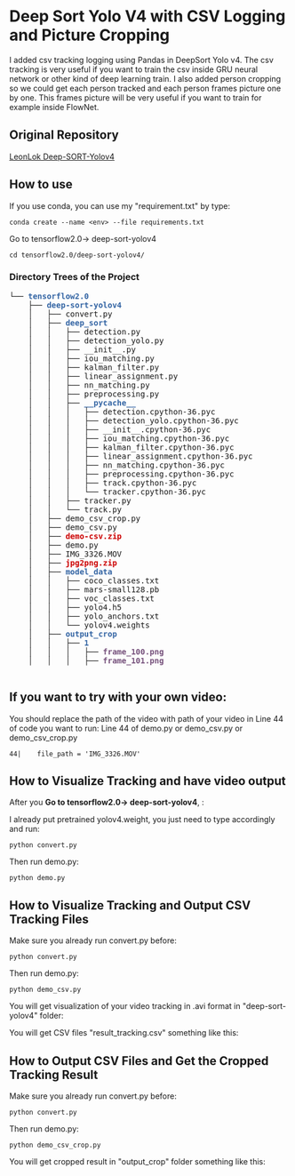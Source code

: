 # Deep Sort Yolo V4 with CSV Logging and Picture Cropping

I added csv tracking logging using Pandas in DeepSort Yolo v4. The csv tracking is very useful if you want to train the csv inside GRU neural network or other kind of deep learning train. I also added person cropping so we could get each person tracked and each person frames picture one by one. This frames picture will be very useful if you want to train for example inside FlowNet.

## Original Repository
<a href="https://github.com/LeonLok/Deep-SORT-YOLOv4">LeonLok Deep-SORT-Yolov4</a>

## How to use

If you use conda, you can use my "requirement.txt" by type:
```
conda create --name <env> --file requirements.txt
```


Go to tensorflow2.0-> deep-sort-yolov4
```
cd tensorflow2.0/deep-sort-yolov4/
```
### Directory Trees of the Project

<pre>
└── <font color="#3465A4"><b>tensorflow2.0</b></font>
    ├── <font color="#3465A4"><b>deep-sort-yolov4</b></font>
    │   ├── convert.py
    │   ├── <font color="#3465A4"><b>deep_sort</b></font>
    │   │   ├── detection.py
    │   │   ├── detection_yolo.py
    │   │   ├── __init__.py
    │   │   ├── iou_matching.py
    │   │   ├── kalman_filter.py
    │   │   ├── linear_assignment.py
    │   │   ├── nn_matching.py
    │   │   ├── preprocessing.py
    │   │   ├── <font color="#3465A4"><b>__pycache__</b></font>
    │   │   │   ├── detection.cpython-36.pyc
    │   │   │   ├── detection_yolo.cpython-36.pyc
    │   │   │   ├── __init__.cpython-36.pyc
    │   │   │   ├── iou_matching.cpython-36.pyc
    │   │   │   ├── kalman_filter.cpython-36.pyc
    │   │   │   ├── linear_assignment.cpython-36.pyc
    │   │   │   ├── nn_matching.cpython-36.pyc
    │   │   │   ├── preprocessing.cpython-36.pyc
    │   │   │   ├── track.cpython-36.pyc
    │   │   │   └── tracker.cpython-36.pyc
    │   │   ├── tracker.py
    │   │   └── track.py
    │   ├── demo_csv_crop.py
    │   ├── demo_csv.py
    │   ├── <font color="#CC0000"><b>demo-csv.zip</b></font>
    │   ├── demo.py
    │   ├── IMG_3326.MOV
    │   ├── <font color="#CC0000"><b>jpg2png.zip</b></font>
    │   ├── <font color="#3465A4"><b>model_data</b></font>
    │   │   ├── coco_classes.txt
    │   │   ├── mars-small128.pb
    │   │   ├── voc_classes.txt
    │   │   ├── yolo4.h5
    │   │   ├── yolo_anchors.txt
    │   │   └── yolov4.weights
    │   ├── <font color="#3465A4"><b>output_crop</b></font>
    │   │   ├── <font color="#3465A4"><b>1</b></font>
    │   │   │   ├── <font color="#75507B"><b>frame_100.png</b></font>
    │   │   │   ├── <font color="#75507B"><b>frame_101.png</b></font>

</pre>

## If you want to try with your own video:
You should replace the path of the video with path of your video in Line 44 of code you want to run:
Line 44 of demo.py or demo_csv.py or demo_csv_crop.py

```
44|    file_path = 'IMG_3326.MOV'
```

## How to Visualize Tracking and have video output
After you <strong>Go to tensorflow2.0-> deep-sort-yolov4</strong>, :



I already put pretrained yolov4.weight, you just need to type
accordingly and run:
```
python convert.py
```
Then run demo.py:
```
python demo.py
```

## How to Visualize Tracking and Output CSV Tracking Files
Make sure you already run convert.py before:
```
python convert.py
```
Then run demo.py:
```
python demo_csv.py
```
You will get visualization of your video tracking in .avi format in "deep-sort-yolov4" folder:


You will get CSV files "result_tracking.csv" something like this:



## How to Output CSV Files and Get the Cropped Tracking Result
Make sure you already run convert.py before:
```
python convert.py
```
Then run demo.py:
```
python demo_csv_crop.py
```

You will get cropped result in "output_crop" folder something like this:

